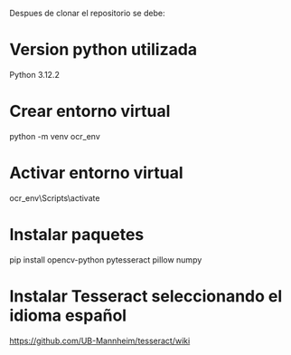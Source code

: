 Despues de clonar el repositorio se debe:

# Version python utilizada
Python 3.12.2

# Crear entorno virtual
python -m venv ocr_env

# Activar entorno virtual
ocr_env\Scripts\activate

# Instalar paquetes
pip install opencv-python pytesseract pillow numpy

# Instalar Tesseract seleccionando el idioma español
https://github.com/UB-Mannheim/tesseract/wiki
